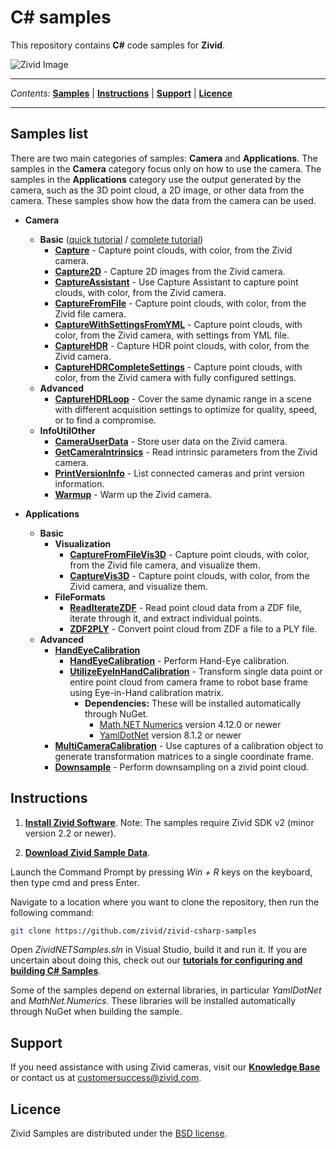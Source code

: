 # C# samples

This repository contains **C#** code samples for **Zivid**.

![Zivid Image][header-image]

---

*Contents:*
[**Samples**](#Samples-list) |
[**Instructions**](#Instructions) |
[**Support**](#Support) |
[**Licence**](#Licence)

---

## Samples list

There are two main categories of samples: **Camera** and **Applications**. The samples in the **Camera** category focus only on how to use the camera. The samples in the **Applications** category use the output generated by the camera, such as the 3D point cloud, a 2D image, or other data from the camera. These samples show how the data from the camera can be used.

- **Camera**
  - **Basic** ([quick tutorial][QuickCaptureTutorial-url] / [complete tutorial][CompleteCaptureTutorial-url])
    - [**Capture**][Capture-url] - Capture point clouds, with color, from the Zivid camera.
    - [**Capture2D**][Capture2D-url] - Capture 2D images from the Zivid camera.
    - [**CaptureAssistant**][CaptureAssistant-url] - Use Capture Assistant to capture point clouds, with color, from the Zivid camera.
    - [**CaptureFromFile**][CaptureFromFile-url] - Capture point clouds, with color, from the Zivid file camera.
    - [**CaptureWithSettingsFromYML**][CaptureWithSettingsFromYML-url] - Capture point clouds, with color, from the Zivid camera, with settings from YML file.
    - [**CaptureHDR**][CaptureHDR-url] - Capture HDR point clouds, with color, from the Zivid camera.
    - [**CaptureHDRCompleteSettings**][CaptureHDRCompleteSettings-url] - Capture point clouds, with color, from the Zivid camera with fully configured settings.
  - **Advanced**
    - [**CaptureHDRLoop**][CaptureHDRLoop-url] - Cover the same dynamic range in a scene with different acquisition settings to optimize for quality, speed, or to find a compromise.
  - **InfoUtilOther**
    - [**CameraUserData**][CameraUserData-url] - Store user data on the Zivid camera.
    - [**GetCameraIntrinsics**][GetCameraIntrinsics-url] - Read intrinsic parameters from the Zivid camera.
    - [**PrintVersionInfo**][PrintVersionInfo-url] - List connected cameras and print version information.
    - [**Warmup**][Warmup-url] - Warm up the Zivid camera.

- **Applications**
  - **Basic**
    - **Visualization**
      - [**CaptureFromFileVis3D**][CaptureFromFileVis3D-url] - Capture point clouds, with color, from the Zivid file camera, and visualize them.
      - [**CaptureVis3D**][CaptureVis3D-url] - Capture point clouds, with color, from the Zivid camera, and visualize them.
    - **FileFormats**
      - [**ReadIterateZDF**][ReadIterateZDF-url] - Read point cloud data from a ZDF file, iterate through it, and extract individual points.
      - [**ZDF2PLY**][ZDF2PLY-url] - Convert point cloud from ZDF a file to a PLY file.
  - **Advanced**
    - [**HandEyeCalibration**][HandEyeCalibrationReadme-url]
        - [**HandEyeCalibration**][HandEyeCalibration-url] - Perform Hand-Eye calibration.
        - [**UtilizeEyeInHandCalibration**][UtilizeEyeInHandCalibration-url] - Transform single data point or entire point cloud from camera frame to robot base frame using Eye-in-Hand calibration matrix.
          - **Dependencies:** These will be installed automatically through NuGet.
            - [Math.NET Numerics](https://numerics.mathdotnet.com/#Math-NET-Numerics) version 4.12.0 or newer
            - [YamlDotNet](https://github.com/aaubry/YamlDotNet/wiki) version 8.1.2 or newer
    - [**MultiCameraCalibration**][MultiCameraCalibration-url] - Use captures of a calibration object to generate transformation matrices to a single coordinate frame.
    - [**Downsample**][Downsample-url] - Perform downsampling on a zivid point cloud.

## Instructions

1. [**Install Zivid Software**][zivid-software-installation-url].
Note: The samples require Zivid SDK v2 (minor version 2.2 or newer).

2. [**Download Zivid Sample Data**][zivid-sample-data-url].


Launch the Command Prompt by pressing *Win + R* keys on the keyboard, then type cmd and press Enter.

Navigate to a location where you want to clone the repository, then run the following command:

```bash
git clone https://github.com/zivid/zivid-csharp-samples
```

Open *ZividNETSamples.sln* in Visual Studio, build it and run it. If you are uncertain about doing this, check out our [**tutorials for configuring and building C# Samples**](https://support.zivid.com/latest/academy/samples/c-sharp/build-c-sharp-samples-using-visual-studio.html).

Some of the samples depend on external libraries, in particular *YamlDotNet* and *MathNet.Numerics*. These libraries will be installed automatically through NuGet when building the sample.


## Support
If you need assistance with using Zivid cameras, visit our [**Knowledge Base**][knowledge-base-url] or contact us at [customersuccess@zivid.com](mailto:customersuccess@zivid.com).

## Licence
Zivid Samples are distributed under the [BSD license](LICENSE).

[header-image]: https://www.zivid.com/hubfs/softwarefiles/images/zivid-generic-github-header.png

[QuickCaptureTutorial-url]: source/Camera/Basic/QuickCaptureTutorial.md
[CompleteCaptureTutorial-url]: source/Camera/Basic/CaptureTutorial.md
[Capture-url]: source/Camera/Basic/Capture/Capture.cs
[Capture2D-url]: source/Camera/Basic/Capture2D/Capture2D.cs
[CaptureAssistant-url]: source/Camera/Basic/CaptureAssistant/CaptureAssistant.cs
[CaptureFromFile-url]: source/Camera/Basic/CaptureFromFile/CaptureFromFile.cs
[CaptureWithSettingsFromYML-url]: source/Camera/Basic/CaptureWithSettingsFromYML/CaptureWithSettingsFromYML.cs
[CaptureHDR-url]: source/Camera/Basic/CaptureHDR/CaptureHDR.cs
[CaptureHDRCompleteSettings-url]: source/Camera/Basic/CaptureHDRCompleteSettings/CaptureHDRCompleteSettings.cs
[CaptureHDRLoop-url]: source/Camera/Advanced/CaptureHDRLoop/CaptureHDRLoop.cs
[CameraUserData-url]: source/Camera/InfoUtilOther/CameraUserData/CameraUserData.cs
[GetCameraIntrinsics-url]: source/Camera/InfoUtilOther/GetCameraIntrinsics/GetCameraIntrinsics.cs
[PrintVersionInfo-url]: source/Camera/InfoUtilOther/PrintVersionInfo/PrintVersionInfo.cs
[Warmup-url]: source/Camera/InfoUtilOther/Warmup/Warmup.cs
[CaptureFromFileVis3D-url]: source/Applications/Basic/Visualization/CaptureFromFileVis3D/CaptureFromFileVis3D.cs
[CaptureVis3D-url]: source/Applications/Basic/Visualization/CaptureVis3D/CaptureVis3D.cs
[ReadIterateZDF-url]: source/Applications/Basic/FileFormats/ReadIterateZDF/ReadIterateZDF.cs
[ZDF2PLY-url]: source/Applications/Basic/FileFormats/ZDF2PLY/ZDF2PLY.cs
[HandEyeCalibrationReadme-url]: source/Applications/Advanced/HandEyeCalibration/README.md
[HandEyeCalibration-url]: source/Applications/Advanced/HandEyeCalibration/HandEyeCalibration/HandEyeCalibration.cs
[UtilizeEyeInHandCalibration-url]: source/Applications/Advanced/HandEyeCalibration/UtilizeEyeInHandCalibration/UtilizeEyeInHandCalibration.cs
[MultiCameraCalibration-url]: source/Applications/Advanced/MultiCameraCalibration/MultiCameraCalibration.cs
[Downsample-url]: source/Applications/Advanced/Downsample/Downsample.cs

[knowledge-base-url]: https://support.zivid.com/
[zivid-software-installation-url]: https://support.zivid.com/latest/academy/getting-started/zivid-software-installation.html
[zivid-sample-data-url]: https://support.zivid.com/latest/academy/samples/sample-data.html
